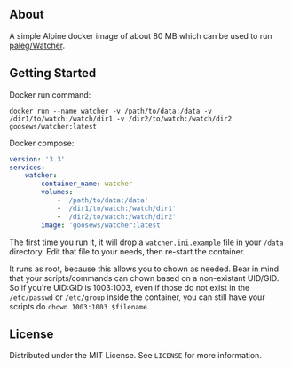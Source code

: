 ## About

A simple Alpine docker image of about 80 MB which can be used to run [paleg/Watcher](https://github.com/paleg/Watcher).

## Getting Started

Docker run command:

`docker run --name watcher -v /path/to/data:/data -v /dir1/to/watch:/watch/dir1 -v /dir2/to/watch:/watch/dir2 goosews/watcher:latest`

Docker compose:

```yaml
version: '3.3'
services:
    watcher:
        container_name: watcher
        volumes:
            - '/path/to/data:/data'
            - '/dir1/to/watch:/watch/dir1'
            - '/dir2/to/watch:/watch/dir2'
        image: 'goosews/watcher:latest'
```

The first time you run it, it will drop a `watcher.ini.example` file in your `/data` directory. Edit that file to your needs, then re-start the container.

It runs as root, because this allows you to chown as needed. Bear in mind that your scripts/commands can chown based on a non-existant UID/GID. So if you're UID:GID is 1003:1003, even if those do not exist in the `/etc/passwd` or `/etc/group` inside the container, you can still have your scripts do `chown 1003:1003 $filename`.

## License

Distributed under the MIT License. See `LICENSE` for more information.
